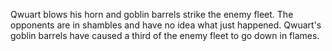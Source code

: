 Qwuart blows his horn and goblin barrels strike the enemy fleet. The opponents are in shambles and have no idea what just happened. Qwuart's goblin barrels have caused a third of the enemy fleet to go down in flames.
